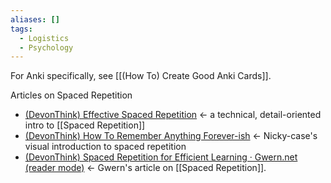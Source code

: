 ```yaml
---
aliases: []
tags:
  - Logistics
  - Psychology
---
```


For Anki specifically, see [[(How To) Create Good Anki Cards]].

Articles on Spaced Repetition
- [(DevonThink) Effective Spaced Repetition](x-devonthink-item://A73D0C0C-76FB-4BFF-B39B-405DDD2989EE) ← a technical, detail-oriented intro to [[Spaced Repetition]]
- [(DevonThink) How To Remember Anything Forever-ish](x-devonthink-item://EB541D74-D6C8-4D9C-87FB-6C74CA7019C6) ← Nicky-case's visual introduction to spaced repetition
- [(DevonThink) Spaced Repetition for Efficient Learning · Gwern.net (reader mode)](x-devonthink-item://22CD27AE-9B8C-465B-92D3-21B7E73E0869)
 ← Gwern's article on [[Spaced Repetition]].
